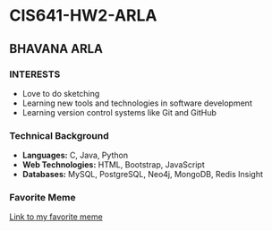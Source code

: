 # CIS641-HW2-ARLA
## BHAVANA ARLA
### INTERESTS
- Love to do sketching
- Learning new tools and technologies in software development
- Learning version control systems like Git and GitHub
### Technical Background
- **Languages:** C, Java, Python
- **Web Technologies:** HTML, Bootstrap, JavaScript
- **Databases:** MySQL, PostgreSQL, Neo4j, MongoDB, Redis Insight
### Favorite Meme
[Link to my favorite meme](https://blog.zegocloud.com/wp-content/uploads/2024/02/programming-meme-22.jpg)

